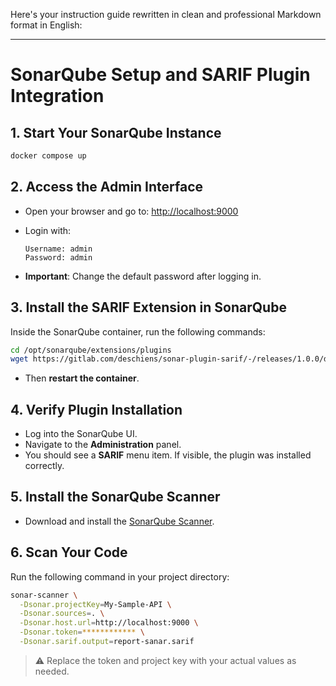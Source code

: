 Here's your instruction guide rewritten in clean and professional Markdown format in English:

---

# SonarQube Setup and SARIF Plugin Integration

## 1. Start Your SonarQube Instance

```bash
docker compose up
```

## 2. Access the Admin Interface

* Open your browser and go to: [http://localhost:9000](http://localhost:9000)
* Login with:

  ```
  Username: admin
  Password: admin
  ```
* **Important**: Change the default password after logging in.

## 3. Install the SARIF Extension in SonarQube

Inside the SonarQube container, run the following commands:

```bash
cd /opt/sonarqube/extensions/plugins
wget https://gitlab.com/deschiens/sonar-plugin-sarif/-/releases/1.0.0/downloads/sonar-sarif-1.0.0.jar
```

* Then **restart the container**.

## 4. Verify Plugin Installation

* Log into the SonarQube UI.
* Navigate to the **Administration** panel.
* You should see a **SARIF** menu item. If visible, the plugin was installed correctly.

## 5. Install the SonarQube Scanner

* Download and install the [SonarQube Scanner](https://docs.sonarsource.com/sonarqube/latest/analyzing-source-code/scanners/sonarscanner/).

## 6. Scan Your Code

Run the following command in your project directory:

```bash
sonar-scanner \
  -Dsonar.projectKey=My-Sample-API \
  -Dsonar.sources=. \
  -Dsonar.host.url=http://localhost:9000 \
  -Dsonar.token=************ \
  -Dsonar.sarif.output=report-sanar.sarif
```

> ⚠️ Replace the token and project key with your actual values as needed.